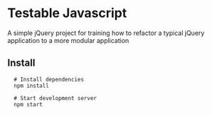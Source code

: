 # Testable Javascript

A simple jQuery project for training how to refactor a typical
jQuery application to a more modular application

## Install

```
  # Install dependencies
  npm install

  # Start development server
  npm start
```
